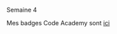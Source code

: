 


Semaine 4 



Mes badges Code Academy sont [ici](https://www.codecademy.com/fr/users/audetteu/achievements)
